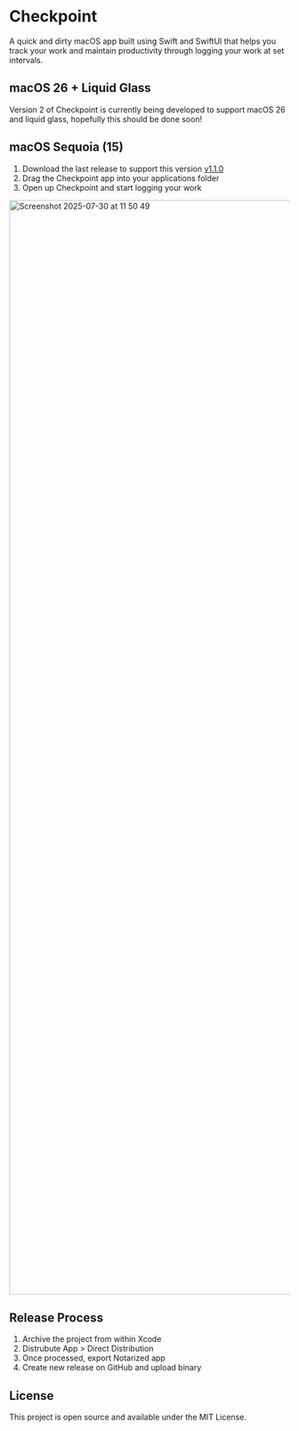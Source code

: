 # Checkpoint


A quick and dirty macOS app built using Swift and SwiftUI that helps you
track your work and maintain productivity through logging your work at
set intervals.

## macOS 26 + Liquid Glass

Version 2 of Checkpoint is currently being developed to support macOS 26
and liquid glass, hopefully this should be done soon!

## macOS Sequoia (15)

1. Download the last release to support this version [v1.1.0]([https://github.com/damiensedgwick/checkpoint/releases](https://github.com/damiensedgwick/Checkpoint/releases/tag/v1.1.0))
2. Drag the Checkpoint app into your applications folder
3. Open up Checkpoint and start logging your work

<img width="3024" height="1964" alt="Screenshot 2025-07-30 at 11 50 49" src="https://github.com/user-attachments/assets/f7d3642e-7d0f-425e-81f0-359286a6fe81" />

## Release Process

1. Archive the project from within Xcode
2. Distrubute App > Direct Distribution
3. Once processed, export Notarized app
4. Create new release on GitHub and upload binary

## License

This project is open source and available under the MIT License.
